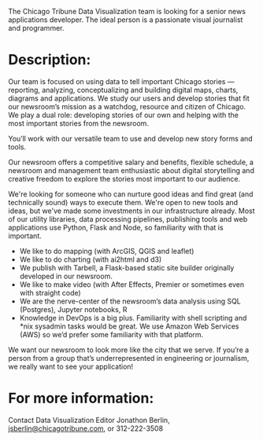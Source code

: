 The Chicago Tribune Data Visualization team is looking for a senior news applications developer. The ideal person is a passionate visual journalist and programmer. 


Description:
=


Our team is focused on using data to tell important Chicago stories — reporting, analyzing, conceptualizing and building digital maps, charts, diagrams and applications. We study our users and develop stories that fit our newsroom’s mission as a watchdog, resource and citizen of Chicago. We play a dual role: developing stories of our own and helping with the most important stories from the newsroom.


You’ll work with our versatile team to use and develop new story forms and tools. 


Our newsroom offers a competitive salary and benefits, flexible schedule, a newsroom and management team enthusiastic about digital storytelling and creative freedom to explore the stories most important to our audience.


We're looking for someone who can nurture good ideas and find great (and technically sound) ways to execute them. We're open to new tools and ideas, but we've made some investments in our infrastructure already. Most of our utility libraries, data processing pipelines, publishing tools and web applications use Python, Flask and Node, so familiarity with that is important. 


- We like to do mapping (with ArcGIS, QGIS and leaflet)
- We like to do charting (with ai2html and d3)
- We publish with Tarbell, a Flask-based static site builder originally developed in our newsroom.
- We like to make video (with After Effects, Premier or sometimes even with straight code)
- We are the nerve-center of the newsroom’s data analysis using SQL (Postgres), Jupyter notebooks, R
- Knowledge in DevOps is a big plus. Familiarity with shell scripting and *nix sysadmin tasks would be great. We use Amazon Web Services (AWS) so we’d prefer some familiarity with that platform. 

We want our newsroom to look more like the city that we serve. If you’re a person from a group that’s underrepresented in engineering or journalism, we really want to see your application!

For more information:
=
Contact Data Visualization Editor Jonathon Berlin, jsberlin@chicagotribune.com, or 312-222-3508
